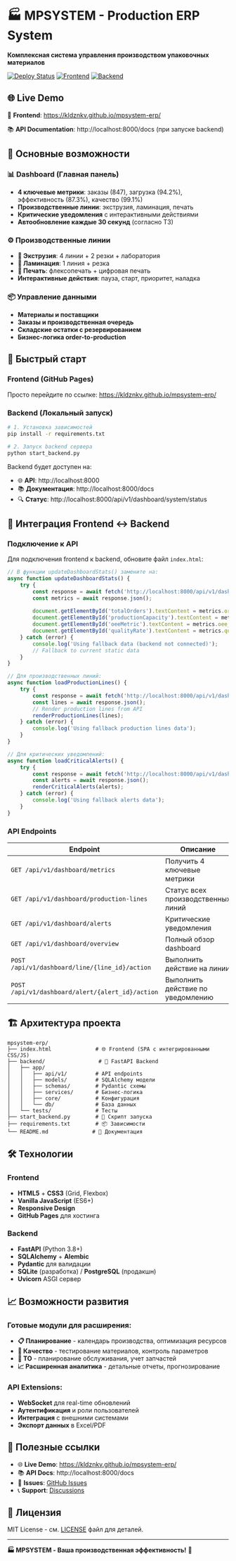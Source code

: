 # 🏭 MPSYSTEM - Production ERP System

**Комплексная система управления производством упаковочных материалов**

[![Deploy Status](https://img.shields.io/badge/deployment-active-brightgreen)](https://kldznkv.github.io/mpsystem-erp/)
[![Frontend](https://img.shields.io/badge/frontend-github%20pages-blue)](https://kldznkv.github.io/mpsystem-erp/)
[![Backend](https://img.shields.io/badge/backend-fastapi-green)](http://localhost:8000/docs)

## 🌐 Live Demo

🔗 **Frontend**: https://kldznkv.github.io/mpsystem-erp/

📚 **API Documentation**: http://localhost:8000/docs (при запуске backend)

## 🎯 Основные возможности

### 📊 Dashboard (Главная панель)
- **4 ключевые метрики**: заказы (847), загрузка (94.2%), эффективность (87.3%), качество (99.1%)
- **Производственные линии**: экструзия, ламинация, печать
- **Критические уведомления** с интерактивными действиями
- **Автообновление каждые 30 секунд** (согласно ТЗ)

### ⚙️ Производственные линии
- **🔄 Экструзия**: 4 линии + 2 резки + лаборатория
- **📄 Ламинация**: 1 линия + резка
- **🎨 Печать**: флексопечать + цифровая печать
- **Интерактивные действия**: пауза, старт, приоритет, наладка

### 📦 Управление данными
- **Материалы и поставщики**
- **Заказы и производственная очередь**
- **Складские остатки с резервированием**
- **Бизнес-логика order-to-production**

## 🚀 Быстрый старт

### Frontend (GitHub Pages)
Просто перейдите по ссылке: https://kldznkv.github.io/mpsystem-erp/

### Backend (Локальный запуск)

```bash
# 1. Установка зависимостей
pip install -r requirements.txt

# 2. Запуск backend сервера
python start_backend.py
```

Backend будет доступен на:
- 🌐 **API**: http://localhost:8000
- 📚 **Документация**: http://localhost:8000/docs
- 🔍 **Статус**: http://localhost:8000/api/v1/dashboard/system/status

## 🔧 Интеграция Frontend ↔ Backend

### Подключение к API

Для подключения frontend к backend, обновите файл `index.html`:

```javascript
// В функции updateDashboardStats() замените на:
async function updateDashboardStats() {
    try {
        const response = await fetch('http://localhost:8000/api/v1/dashboard/metrics');
        const metrics = await response.json();
        
        document.getElementById('totalOrders').textContent = metrics.orders_active;
        document.getElementById('productionCapacity').textContent = metrics.production_capacity + '%';
        document.getElementById('oeeMetric').textContent = metrics.oee_efficiency + '%';
        document.getElementById('qualityRate').textContent = metrics.quality_pass_rate + '%';
    } catch (error) {
        console.log('Using fallback data (backend not connected)');
        // Fallback to current static data
    }
}

// Для производственных линий:
async function loadProductionLines() {
    try {
        const response = await fetch('http://localhost:8000/api/v1/dashboard/production-lines');
        const lines = await response.json();
        // Render production lines from API
        renderProductionLines(lines);
    } catch (error) {
        console.log('Using fallback production lines data');
    }
}

// Для критических уведомлений:
async function loadCriticalAlerts() {
    try {
        const response = await fetch('http://localhost:8000/api/v1/dashboard/alerts');
        const alerts = await response.json();
        renderCriticalAlerts(alerts);
    } catch (error) {
        console.log('Using fallback alerts data');
    }
}
```

### API Endpoints

| Endpoint | Описание |
|----------|----------|
| `GET /api/v1/dashboard/metrics` | Получить 4 ключевые метрики |
| `GET /api/v1/dashboard/production-lines` | Статус всех производственных линий |
| `GET /api/v1/dashboard/alerts` | Критические уведомления |
| `GET /api/v1/dashboard/overview` | Полный обзор dashboard |
| `POST /api/v1/dashboard/line/{line_id}/action` | Выполнить действие на линии |
| `POST /api/v1/dashboard/alert/{alert_id}/action` | Выполнить действие по уведомлению |

## 🏗️ Архитектура проекта

```
mpsystem-erp/
├── index.html              # 🌐 Frontend (SPA с интегрированными CSS/JS)
├── backend/                 # 🚀 FastAPI Backend
│   ├── app/
│   │   ├── api/v1/         # API endpoints
│   │   ├── models/         # SQLAlchemy модели
│   │   ├── schemas/        # Pydantic схемы
│   │   ├── services/       # Бизнес-логика
│   │   ├── core/           # Конфигурация
│   │   └── db/             # База данных
│   └── tests/              # Тесты
├── start_backend.py        # 🔄 Скрипт запуска
├── requirements.txt        # 📦 Зависимости
└── README.md              # 📖 Документация
```

## 🛠️ Технологии

### Frontend
- **HTML5** + **CSS3** (Grid, Flexbox)
- **Vanilla JavaScript** (ES6+)
- **Responsive Design**
- **GitHub Pages** для хостинга

### Backend
- **FastAPI** (Python 3.8+)
- **SQLAlchemy** + **Alembic**
- **Pydantic** для валидации
- **SQLite** (разработка) / **PostgreSQL** (продакшн)
- **Uvicorn** ASGI сервер

## 📈 Возможности развития

### Готовые модули для расширения:
- **📋 Планирование** - календарь производства, оптимизация ресурсов
- **🔬 Качество** - тестирование материалов, контроль параметров
- **🔧 ТО** - планирование обслуживания, учет запчастей
- **📈 Расширенная аналитика** - детальные отчеты, прогнозирование

### API Extensions:
- **WebSocket** для real-time обновлений
- **Аутентификация** и роли пользователей
- **Интеграция** с внешними системами
- **Экспорт данных** в Excel/PDF

## 🔗 Полезные ссылки

- 🌐 **Live Demo**: https://kldznkv.github.io/mpsystem-erp/
- 📚 **API Docs**: http://localhost:8000/docs
- 🐛 **Issues**: [GitHub Issues](https://github.com/kldznkv/mpsystem-erp/issues)
- 📞 **Support**: [Discussions](https://github.com/kldznkv/mpsystem-erp/discussions)

## 📄 Лицензия

MIT License - см. [LICENSE](LICENSE) файл для деталей.

---

**🏭 MPSYSTEM - Ваша производственная эффективность!** 🚀